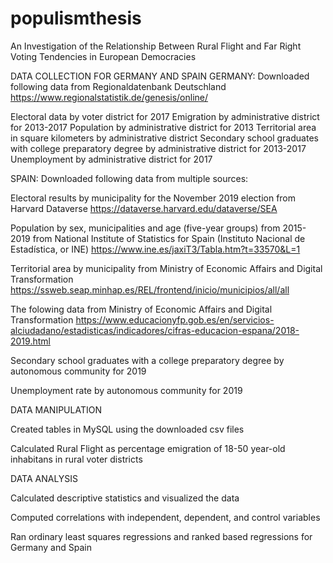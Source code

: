 # populismthesis
An Investigation of the Relationship Between Rural Flight and Far Right Voting Tendencies in European Democracies

DATA COLLECTION FOR GERMANY AND SPAIN
GERMANY:
Downloaded following data from Regionaldatenbank Deutschland
https://www.regionalstatistik.de/genesis/online/

Electoral data by voter district for 2017
Emigration by administrative district for 2013-2017
Population by administrative district for 2013
Territorial area in square kilometers by administrative district
Secondary school graduates with college preparatory degree by administrative district for 2013-2017
Unemployment by administrative district for 2017

SPAIN:
Downloaded following data from multiple sources:

Electoral results by municipality for the November 2019 election from Harvard Dataverse
https://dataverse.harvard.edu/dataverse/SEA

Population by sex, municipalities and age (five-year groups) from 2015-2019 from National Institute of Statistics for Spain (Instituto Nacional de Estadística, or INE)
https://www.ine.es/jaxiT3/Tabla.htm?t=33570&L=1

Territorial area by municipality from Ministry of Economic Affairs and Digital Transformation
https://ssweb.seap.minhap.es/REL/frontend/inicio/municipios/all/all

The folowing data from Ministry of Economic Affairs and Digital Transformation
https://www.educacionyfp.gob.es/en/servicios-alciudadano/estadisticas/indicadores/cifras-educacion-espana/2018-2019.html

Secondary school graduates with a college preparatory degree by autonomous
community for 2019

Unemployment rate by autonomous community for 2019 

DATA MANIPULATION

Created tables in MySQL using the downloaded csv files

Calculated Rural Flight as percentage emigration of 18-50 year-old inhabitans in rural voter districts

DATA ANALYSIS

Calculated descriptive statistics and visualized the data

Computed correlations with independent, dependent, and control variables

Ran ordinary least squares regressions and ranked based regressions for Germany and Spain



